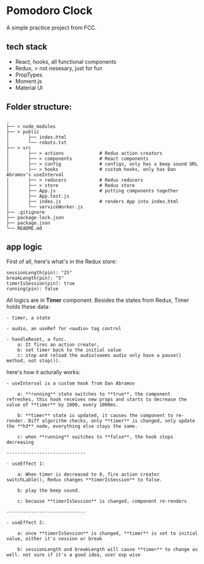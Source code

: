 # Pomodoro Clock

A simple practice project from FCC.


## tech stack

* React, hooks, all functional components
* Redux, > not nesesary, just for fun
* PropTypes
* Moment.js
* Material UI


## Folder structure:

    .
    ├── > node_modules
    ├── > public    
    │       ├── index.html              
    │       └── robots.txt                            
    ├── > src
    │       ├── > actions             # Redux action creators
    │       ├── > components          # React components
    │       ├── > config              # configs, only has a beep sound URL
    │       ├── > hooks               # custom hooks, only has Dan Abramov's useInterval 
    │       ├── > reducers            # Redux reducers
    │       ├── > store               # Redux store
    │       ├── App.js                # putting components together
    │       ├── App.test.js                 
    │       ├── index.js              # renders App into index.html               
    │       └── serviceWorker.js
    ├── .gitignore
    ├── package-lock.json
    ├── package.json
    └── README.md


## app logic

First of all, here's what's in the Redux store:

```
sessionLength(pin): "25"
breakLength(pin): "5"
timerIsSession(pin): true
running(pin): false
```

All logics are in **Timer** component.
Besides the states from Redux, Timer holds these data:

```
- timer, a state

- audio, an useRef for <audio> tag control

- handleReset, a func. 
    a: It fires an action creator, 
    b: set timer back to the initial value
    c: stop and reload the audio(seems audio only have a pause() method, not stop()).
```

here's how it acturally works:

```
- useInterval is a custom hook from Dan Abramov

    a: **running** state switches to **true**, the component refreshes, this hook receives new props and starts to decrease the value of **timer** by 1000, every 1000ms.

    b: **timer** state is updated, it causes the component to re-render. Diff algorithm checks, only **timer** is changed, only update the **h3** node, everything else stays the same. 

    c: when **running** switches to **false**, the hook stops decreasing

-----------------------------

- useEffect 1: 

    a: When timer is decreased to 0, fire action creator switchLable(), Redux changes **timerIsSession** to false. 

    b: play the beep sound.

    c: because **timerIsSession** is changed, component re-renders

-----------------------------

- useEffect 2:

    a: once **timerIsSession** is changed, **timer** is set to initial value, either it's session or break

    b: sessionLength and breakLength will cause **timer** to change as well. not sure if it's a good idea, user exp wise
```
